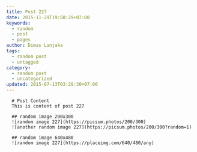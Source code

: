 ```yaml
---
title: Post 227
date: 2015-11-29T19:58:29+07:00
keywords:
  - random
  - post
  - pages
author: Dimas Lanjaka
tags:
  - random post
  - untagged
category:
  - random post
  - uncategorized
updated: 2015-07-13T03:29:30+07:00
---
```


      # Post Content
      This is content of post 227

      ## random image 200x300
      ![random image 227](https://picsum.photos/200/300)
      ![another random image 227](https://picsum.photos/200/300?random=1)

      ## random image 640x480
      ![random image 227](https://placeimg.com/640/480/any)
      